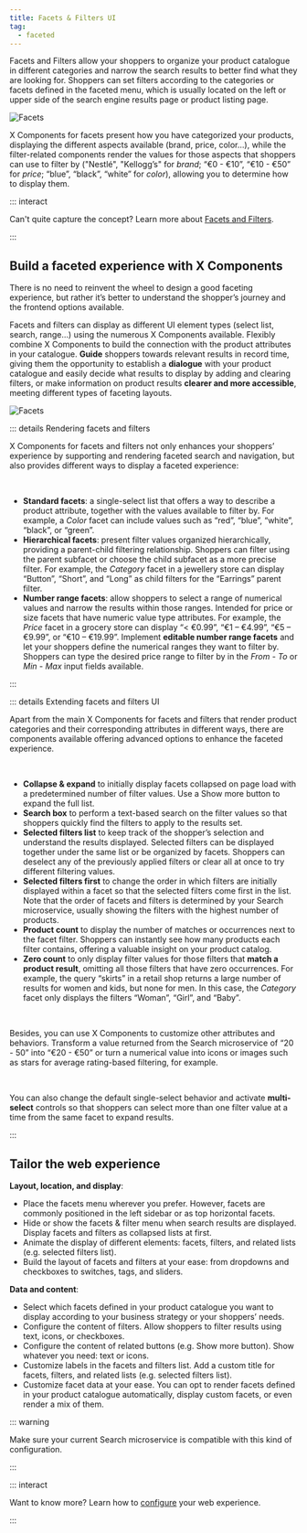 ```yaml
---
title: Facets & Filters UI
tag:
  - faceted
---
```


Facets and Filters allow your shoppers to organize your product catalogue in different categories
and narrow the search results to better find what they are looking for. Shoppers can set filters
according to the categories or facets defined in the faceted menu, which is usually located on the
left or upper side of the search engine results page or product listing page.

![Facets](~@assets/media/interface/x-facets.gif)

X&nbsp;Components for facets present how you have categorized your products, displaying the
different aspects available (brand, price, color…), while the filter-related components render the
values for those aspects that shoppers can use to filter by ("Nestlé", "Kellogg’s" for _brand_;
“€0 - €10”, “€10 - €50” for _price_; “blue”, “black”, “white” for _color_), allowing you to
determine how to display them.

<!--Originally, the X&nbsp;Components for facets and filters were designed for **search**. However,
since they can precisely organize and filter your product catalogue to bring out the products that
best fit your shoppers’ needs, you can also use them for **catalogue navigation** and **product
discovery**. You can guide shoppers through your product catalogue faster, allowing them to navigate
and browse different product classifications directly from the faceted menu in your shop, without
having to search.-->

::: interact

Can't quite capture the concept? Learn more about
[Facets and Filters](../overview/facets-and-filters-overview.md).

:::

## Build a faceted experience with X Components

There is no need to reinvent the wheel to design a good faceting experience, but rather it’s better
to understand the shopper’s journey and the frontend options available.

Facets and filters can display as different UI element types (select list, search, range…) using the
numerous X&nbsp;Components available. Flexibly combine X&nbsp;Components to build the connection
with the product attributes in your catalogue. **Guide** shoppers towards relevant results in record
time, giving them the opportunity to establish a **dialogue** with your product catalogue and easily
decide what results to display by adding and clearing filters, or make information on product
results **clearer and more accessible**, meeting different types of faceting layouts.

![Facets](~@assets/media/interface/x-facets.svg)

::: details Rendering facets and filters

X&nbsp;Components for facets and filters not only enhances your shoppers’ experience by supporting
and rendering faceted search and navigation, but also provides different ways to display a faceted
experience:

</br>

- **Standard facets**: a single-select list that offers a way to describe a product attribute,
  together with the values available to filter by. For example, a _Color_ facet can include values
  such as “red”, “blue”, “white”, “black”, or “green”.
- **Hierarchical facets**: present filter values organized hierarchically, providing a parent-child
  filtering relationship. Shoppers can filter using the parent subfacet or choose the child subfacet
  as a more precise filter. For example, the _Category_ facet in a jewellery store can display
  “Button”, “Short”, and “Long” as child filters for the “Earrings” parent filter.
- **Number range facets**: allow shoppers to select a range of numerical values and narrow the
  results within those ranges. Intended for price or size facets that have numeric value type
  attributes. For example, the _Price_ facet in a grocery store can display “< €0.99”, “€1 – €4.99”,
  “€5 – €9.99”, or “€10 – €19.99”. Implement **editable number range facets** and let your shoppers
  define the numerical ranges they want to filter by. Shoppers can type the desired price range to
  filter by in the _From_ - _To_ or _Min_ - _Max_ input fields available.

:::

::: details Extending facets and filters UI

Apart from the main X&nbsp;Components for facets and filters that render product categories and
their corresponding attributes in different ways, there are components available offering advanced
options to enhance the faceted experience.

</br>

- **Collapse & expand** to initially display facets collapsed on page load with a predetermined
  number of filter values. Use a Show more button to expand the full list.
- **Search box** to perform a text-based search on the filter values so that shoppers quickly find
  the filters to apply to the results set.
- **Selected filters list** to keep track of the shopper’s selection and understand the results
  displayed. Selected filters can be displayed together under the same list or be organized by
  facets. Shoppers can deselect any of the previously applied filters or clear all at once to try
  different filtering values.
- **Selected filters first** to change the order in which filters are initially displayed within a
  facet so that the selected filters come first in the list. Note that the order of facets and
  filters is determined by your Search microservice, usually showing the filters with the highest
  number of products.
- **Product count** to display the number of matches or occurrences next to the facet filter.
  Shoppers can instantly see how many products each filter contains, offering a valuable insight on
  your product catalog.
- **Zero count** to only display filter values for those filters that **match a product result**,
  omitting all those filters that have zero occurrences. For example, the query “skirts” in a retail
  shop returns a large number of results for women and kids, but none for men. In this case, the
  _Category_ facet only displays the filters “Woman”, “Girl”, and “Baby”.

</br>

Besides, you can use X&nbsp;Components to customize other attributes and behaviors. Transform a
value returned from the Search microservice of “20 - 50” into “€20 - €50” or turn a numerical value
into icons or images such as stars for average rating-based filtering, for example.

</br>

You can also change the default single-select behavior and activate **multi-select** controls so
that shoppers can select more than one filter value at a time from the same facet to expand results.

:::

## Tailor the web experience

**Layout, location, and display**:

- Place the facets menu wherever you prefer. However, facets are commonly positioned in the left
  sidebar or as top horizontal facets.
- Hide or show the facets & filter menu when search results are displayed. Display facets and
  filters as collapsed lists at first.
- Animate the display of different elements: facets, filters, and related lists (e.g. selected
  filters list).
- Build the layout of facets and filters at your ease: from dropdowns and checkboxes to switches,
  tags, and sliders.

**Data and content**:

- Select which facets defined in your product catalogue you want to display according to your
  business strategy or your shoppers’ needs.
- Configure the content of filters. Allow shoppers to filter results using text, icons, or
  checkboxes.
- Configure the content of related buttons (e.g. Show more button). Show whatever you need: text or
  icons.
- Customize labels in the facets and filters list. Add a custom title for facets, filters, and
  related lists (e.g. selected filters list).
- Customize facet data at your ease. You can opt to render facets defined in your product catalogue
  automatically, display custom facets, or even render a mix of them.

::: warning

Make sure your current Search microservice is compatible with this kind of configuration.

:::

::: interact

Want to know more? Learn how to [configure](/develop-empathy-platform/ui-reference/components/facets/) your web
experience.

:::


